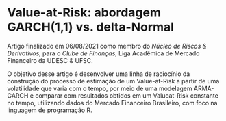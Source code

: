 # Value-at-Risk: abordagem GARCH(1,1) vs. delta-Normal

Artigo finalizado em 06/08/2021 como membro do _Núcleo de Riscos & Derivativos_, para o _Clube de Finanças_, Liga Acadêmica de Mercado Financeiro da UDESC & UFSC.

O objetivo desse artigo é desenvolver uma linha de raciocínio da construção do processo de estimação de um Value-at-Risk a partir de uma volatilidade que varia com o tempo, por meio de uma modelagem ARMA-GARCH e comparar com resultados obtidos em um Valueat-Risk constante no tempo, utilizando dados do Mercado Financeiro Brasileiro, com foco na linguagem de programação R.
